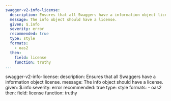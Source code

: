 ```yaml
---
swagger-v2-info-license:
  description: Ensures that all Swaggers have a information object license.
  message: The info object should have a license.
  given: $.info
  severity: error
  recommended: true
  type: style
  formats:
    - oas2
  then:
    field: license
    function: truthy
...
```

swagger-v2-info-license:
  description: Ensures that all Swaggers have a information object license.
  message: The info object should have a license.
  given: $.info
  severity: error
  recommended: true
  type: style
  formats:
    - oas2
  then:
    field: license
    function: truthy
